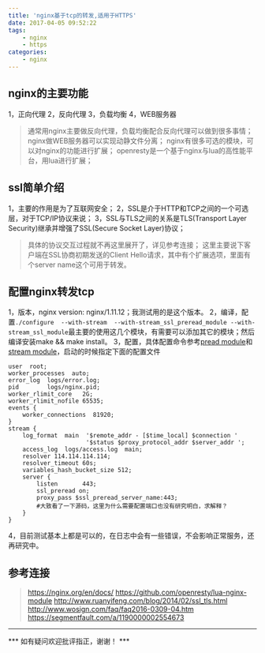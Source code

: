 ```yaml
---
title: 'nginx基于tcp的转发,适用于HTTPS'
date: 2017-04-05 09:52:22
tags:
    - nginx
    - https
categories:
    - nginx
---
```

## nginx的主要功能
1，正向代理
2，反向代理
3，负载均衡
4，WEB服务器
> 通常用nginx主要做反向代理，负载均衡配合反向代理可以做到很多事情；
> nginx做WEB服务器可以实现动静文件分离；
> nginx有很多可选的模块，可以对nginx的功能进行扩展；
> openresty是一个基于nginx与lua的高性能平台，用lua进行扩展；

<!-- more -->

## ssl简单介绍
1，主要的作用是为了互联网安全；
2，SSL是介于HTTP和TCP之间的一个可选层，对于TCP/IP协议来说；
3，SSL与TLS之间的关系是TLS(Transport Layer Security)继承并增强了SSL(Secure Socket Layer)协议；
> 具体的协议交互过程就不再这里展开了，详见参考连接；
> 这里主要说下客户端在SSL协商初期发送的Client Hello请求，其中有个扩展选项，里面有个server name这个可用于转发。

## 配置nginx转发tcp
1，版本，nginx version: nginx/1.11.12；我测试用的是这个版本。
2，编译，配置`./configure  --with-stream  --with-stream_ssl_preread_module --with-stream_ssl_module`最主要的使用这几个模块，有需要可以添加其它的模块；然后编译安装make && make install。
3，配置，具体配置命令参考[pread module](https://nginx.org/en/docs/stream/ngx_stream_ssl_preread_module.html)和[stream module](https://nginx.org/en/docs/stream/ngx_stream_core_module.html)，启动的时候指定下面的配置文件

```nginx
user  root;
worker_processes  auto;
error_log  logs/error.log;
pid        logs/nginx.pid;
worker_rlimit_core   2G;
worker_rlimit_nofile 65535;
events {
    worker_connections  81920;
}
stream {
    log_format  main  '$remote_addr - [$time_local] $connection '
                      '$status $proxy_protocol_addr $server_addr ';
    access_log  logs/access.log  main;
    resolver 114.114.114.114;
    resolver_timeout 60s;
    variables_hash_bucket_size 512;
    server {
        listen       443;
        ssl_preread on;
        proxy_pass $ssl_preread_server_name:443;
        #大致看了一下源码，这里为什么需要配置端口也没有研究明白，求解释？
    }
}
```
4，目前测试基本上都是可以的，在日志中会有一些错误，不会影响正常服务，还再研究中。

## 参考连接
> https://nginx.org/en/docs/
> https://github.com/openresty/lua-nginx-module
> http://www.ruanyifeng.com/blog/2014/02/ssl_tls.html
> http://www.wosign.com/faq/faq2016-0309-04.htm
> https://segmentfault.com/a/1190000002554673

---

*** 如有疑问欢迎批评指正，谢谢！ ***

